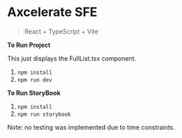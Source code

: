 # Axcelerate SFE 
>React + TypeScript + Vite

**To Run Project**

This just displays the FullList.tsx component. 

1. `npm install`
2. `npm run dev`

**To Run StoryBook**
1. `npm install`
2. `npm run storybook`

Note: no testing was implemented due to time constraints.
